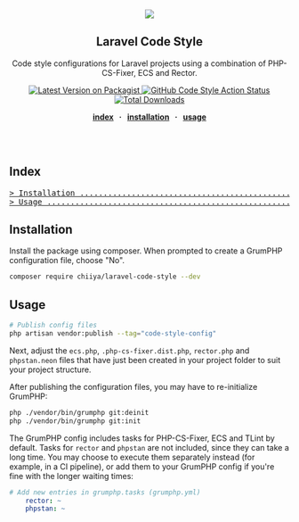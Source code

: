 <br />
<div align="center">
  <p align="center">
    <a href="https://php.net/" target="_blank"><img src="https://img.shields.io/badge/php-%3E%3D%208.1-8892BF.svg"></a>
  </p>

  <strong>
    <h2 align="center">Laravel Code Style</h2>
  </strong>

  <p align="center">
      Code style configurations for Laravel projects using a combination of PHP-CS-Fixer, ECS and Rector. 
  </p>

  <a href="https://packagist.org/packages/chiiya/laravel-code-style">
    <img src="https://img.shields.io/packagist/v/chiiya/laravel-code-style.svg?style=flat-square" alt="Latest Version on Packagist">
  </a>
  <a href="https://github.com/chiiya/laravel-code-style/actions?query=workflow%3Alint+branch%3Amaster">
    <img src="https://img.shields.io/github/workflow/status/chiiya/laravel-code-style/lint?label=code%20style" alt="GitHub Code Style Action Status">
  </a>
  <a href="https://packagist.org/packages/chiiya/laravel-code-style">
    <img src="https://img.shields.io/packagist/dt/chiiya/laravel-code-style.svg?style=flat-square" alt="Total Downloads">
  </a>

  <p align="center">
    <strong>
    <a href="#index">index</a>
    &nbsp; &middot; &nbsp;
    <a href="#installation">installation</a>
    &nbsp; &middot; &nbsp;
    <a href="#usage">usage</a>
    </strong>
  </p>

  <br>
</div>
<br />

## Index

<pre>
<a href="#installation"
>> Installation ..................................................................... </a>
<a href="#usage"
>> Usage ............................................................................ </a>
</pre>

## Installation

Install the package using composer. When prompted to create a GrumPHP configuration file, choose "No".

```bash
composer require chiiya/laravel-code-style --dev
```

## Usage

```bash
# Publish config files
php artisan vendor:publish --tag="code-style-config"
```

Next, adjust the `ecs.php`, `.php-cs-fixer.dist.php`, `rector.php` and `phpstan.neon` files 
that have just been created in your project folder to suit your project structure.

After publishing the configuration files, you may have to re-initialize GrumPHP:

```bash
php ./vendor/bin/grumphp git:deinit
php ./vendor/bin/grumphp git:init
```

The GrumPHP config includes tasks for PHP-CS-Fixer, ECS and TLint by default. Tasks for `rector`
and `phpstan` are not included, since they can take a long time. You may choose to execute them
separately instead (for example, in a CI pipeline), or add them to your GrumPHP config if you're 
fine with the longer waiting times:

```yaml
# Add new entries in grumphp.tasks (grumphp.yml)
    rector: ~
    phpstan: ~
```
